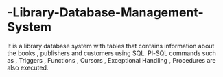 # -Library-Database-Management-System
It is a library database system with tables that contains information about the books , publishers and customers using SQL. Pl-SQL commands such as , Triggers , Functions , Cursors , Exceptional Handling , Procedures are also executed.
